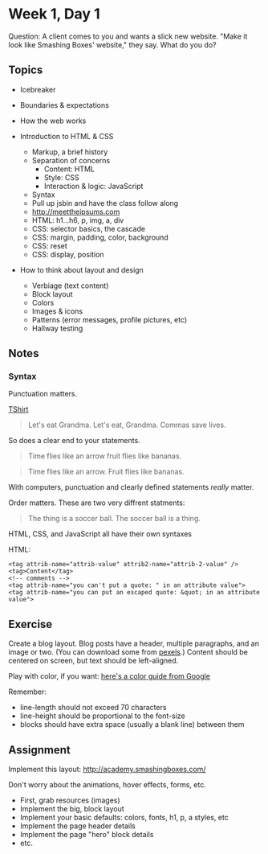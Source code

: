 # Week 1, Day 1

Question: A client comes to you and wants a slick new website. "Make it look
like Smashing Boxes' website," they say. What do you do?

## Topics

- Icebreaker
- Boundaries & expectations
- How the web works
- Introduction to HTML & CSS
  - Markup, a brief history
  - Separation of concerns
    - Content: HTML
    - Style: CSS
    - Interaction & logic: JavaScript
  - Syntax
  - Pull up jsbin and have the class follow along
  - http://meettheipsums.com
  - HTML: h1...h6, p, img, a, div
  - CSS: selector basics, the cascade
  - CSS: margin, padding, color, background
  - CSS: reset
  - CSS: display, position

- How to think about layout and design
  - Verbiage (text content)
  - Block layout
  - Colors
  - Images & icons
  - Patterns (error messages, profile pictures, etc)
  - Hallway testing

## Notes

### Syntax
Punctuation matters.

[TShirt](http://www.signals.com/signals/T-Shirts-Sweatshirts-Hoodies_4AA/View-All-T-Shirts-Sweatshirts_4AALL/Item_s-Commas-Save-Lives-Shirts_HN3281.html)

  > Let's eat Grandma. Let's eat, Grandma. Commas save lives.

So does a clear end to your statements.

  > Time flies like an arrow fruit flies like bananas.

  > Time flies like an arrow. Fruit flies like bananas.

With computers, punctuation and clearly defined statements *really* matter.

Order matters. These are two very diffrent statments:

  > The thing is a soccer ball. The soccer ball is a thing.

HTML, CSS, and JavaScript all have their own syntaxes

  HTML:

    <tag attrib-name="attrib-value" attrib2-name="attrib-2-value" />
    <tag>Content</tag>
    <!-- comments -->
    <tag attrib-name="you can't put a quote: " in an attribute value">
    <tag attrib-name="you can put an escaped quote: &quot; in an attribute value">

## Exercise

Create a blog layout. Blog posts have a header, multiple paragraphs, and
an image or two. (You can download some from [pexels](http://www.pexels.com/).)
Content should be centered on screen, but text should be left-aligned.

Play with color, if you want: [here's a color guide from Google](http://www.google.com/design/spec/style/color.html#color-color-palette)

Remember:

- line-length should not exceed 70 characters
- line-height should be proportional to the font-size
- blocks should have extra space (usually a blank line) between them

## Assignment

Implement this layout: http://academy.smashingboxes.com/

Don't worry about the animations, hover effects, forms, etc.

  - First, grab resources (images)
  - Implement the big, block layout
  - Implement your basic defaults: colors, fonts, h1, p, a styles, etc
  - Implement the page header details
  - Implement the page "hero" block details
  - etc.
